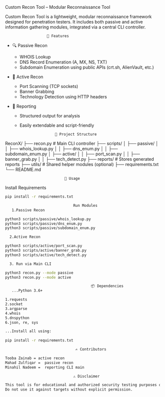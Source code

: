 Custom Recon Tool – Modular Reconnaissance Tool

Custom Recon Tool is a lightweight, modular reconnaissance framework designed for penetration testers. It includes both passive and active information gathering modules, integrated via a central CLI controller.



                       🧠 Features

- 🔍 Passive Recon
  - WHOIS Lookup
  - DNS Record Enumeration (A, MX, NS, TXT)
  - Subdomain Enumeration using public APIs (crt.sh, AlienVault, etc.)

- 🔧 Active Recon
  - Port Scanning (TCP sockets)
  - Banner Grabbing
  - Technology Detection using HTTP headers

- 📄 Reporting
  - Structured output for analysis
  - Easily extendable and script-friendly

                        📁 Project Structure

ReconX/
├── recon.py # Main CLI controller
├── scripts/
│ ├── passive/
│ │ ├── whois_lookup.py
│ │ ├── dns_enum.py
│ │ ├── subdomain_enum.py
│ ├── active/
│ │ ├── port_scan.py
│ │ ├── banner_grab.py
│ │ ├── tech_detect.py
├── reports/ # Stores generated reports
├── utils/ # Shared helper modules (optional)
├── requirements.txt
└── README.md


                               🚀 Usage

 Install Requirements
```bash
pip install -r requirements.txt

                               Run Modules
   1.Passive Recon

python3 scripts/passive/whois_lookup.py
python3 scripts/passive/dns_enum.py
python3 scripts/passive/subdomain_enum.py

  2.Active Recon

python3 scripts/active/port_scan.py
python3 scripts/active/banner_grab.py
python3 scripts/active/tech_detect.py

  3. Run via Main CLI

python3 recon.py --mode passive
python3 recon.py --mode active

                                       📦 Dependencies
   ...Python 3.6+

1.requests
2.socket
3.argparse
4.whois
5.dnspython
6.json, re, sys

...Install all using:
 
pip install -r requirements.txt

                                ✍️ Contributors

Tooba Zainab = active recon
Mahad Zulfiqar =  passive recon
Minahil Nadeem =  reporting CLI main

                               ⚠️ Disclaimer

This tool is for educational and authorized security testing purposes only.
Do not use it against targets without explicit permission.

